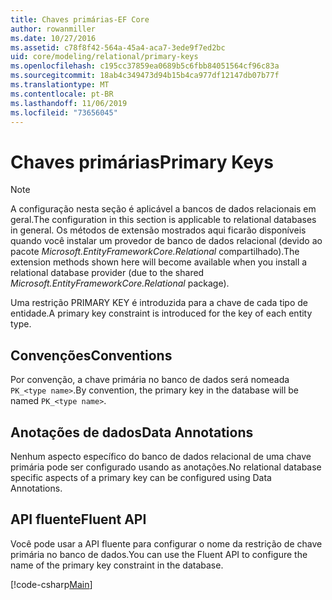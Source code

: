 ```yaml
---
title: Chaves primárias-EF Core
author: rowanmiller
ms.date: 10/27/2016
ms.assetid: c78f8f42-564a-45a4-aca7-3ede9f7ed2bc
uid: core/modeling/relational/primary-keys
ms.openlocfilehash: c195cc37859ea0689b5c6fbb84051564cf96c83a
ms.sourcegitcommit: 18ab4c349473d94b15b4ca977df12147db07b77f
ms.translationtype: MT
ms.contentlocale: pt-BR
ms.lasthandoff: 11/06/2019
ms.locfileid: "73656045"
---
```

# <a name="primary-keys"></a><span data-ttu-id="81f28-102">Chaves primárias</span><span class="sxs-lookup"><span data-stu-id="81f28-102">Primary Keys</span></span>

> [!NOTE]  
> <span data-ttu-id="81f28-103">A configuração nesta seção é aplicável a bancos de dados relacionais em geral.</span><span class="sxs-lookup"><span data-stu-id="81f28-103">The configuration in this section is applicable to relational databases in general.</span></span> <span data-ttu-id="81f28-104">Os métodos de extensão mostrados aqui ficarão disponíveis quando você instalar um provedor de banco de dados relacional (devido ao pacote *Microsoft.EntityFrameworkCore.Relational* compartilhado).</span><span class="sxs-lookup"><span data-stu-id="81f28-104">The extension methods shown here will become available when you install a relational database provider (due to the shared *Microsoft.EntityFrameworkCore.Relational* package).</span></span>

<span data-ttu-id="81f28-105">Uma restrição PRIMARY KEY é introduzida para a chave de cada tipo de entidade.</span><span class="sxs-lookup"><span data-stu-id="81f28-105">A primary key constraint is introduced for the key of each entity type.</span></span>

## <a name="conventions"></a><span data-ttu-id="81f28-106">Convenções</span><span class="sxs-lookup"><span data-stu-id="81f28-106">Conventions</span></span>

<span data-ttu-id="81f28-107">Por convenção, a chave primária no banco de dados será nomeada `PK_<type name>`.</span><span class="sxs-lookup"><span data-stu-id="81f28-107">By convention, the primary key in the database will be named `PK_<type name>`.</span></span>

## <a name="data-annotations"></a><span data-ttu-id="81f28-108">Anotações de dados</span><span class="sxs-lookup"><span data-stu-id="81f28-108">Data Annotations</span></span>

<span data-ttu-id="81f28-109">Nenhum aspecto específico do banco de dados relacional de uma chave primária pode ser configurado usando as anotações.</span><span class="sxs-lookup"><span data-stu-id="81f28-109">No relational database specific aspects of a primary key can be configured using Data Annotations.</span></span>

## <a name="fluent-api"></a><span data-ttu-id="81f28-110">API fluente</span><span class="sxs-lookup"><span data-stu-id="81f28-110">Fluent API</span></span>

<span data-ttu-id="81f28-111">Você pode usar a API fluente para configurar o nome da restrição de chave primária no banco de dados.</span><span class="sxs-lookup"><span data-stu-id="81f28-111">You can use the Fluent API to configure the name of the primary key constraint in the database.</span></span>

[!code-csharp[Main](../../../../samples/core/Modeling/FluentAPI/Relational/KeyName.cs?name=KeyName&highlight=9)]
